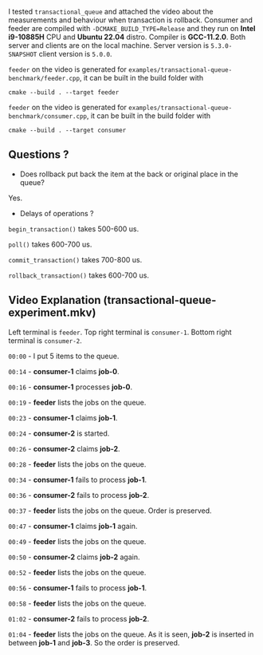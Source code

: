 I tested `transactional_queue` and attached the video about the measurements and behaviour when transaction is rollback.
Consumer and feeder are compiled with `-DCMAKE_BUILD_TYPE=Release` and they run on **Intel i9-10885H** CPU and **Ubuntu 22.04** distro. Compiler is **GCC-11.2.0**.
Both server and clients are on the local machine. Server version is `5.3.0-SNAPSHOT` client version is `5.0.0`.

`feeder` on the video is generated for `examples/transactional-queue-benchmark/feeder.cpp`, it can be built in the build folder with

``` console
cmake --build . --target feeder
```

`feeder` on the video is generated for `examples/transactional-queue-benchmark/consumer.cpp`, it can be built in the build folder with

``` console
cmake --build . --target consumer
```

## Questions ?
- Does rollback put back the item at the back or original place in the queue?

Yes.

- Delays of operations ?

`begin_transaction()` takes 500-600 us.

`poll()` takes 600-700 us.

`commit_transaction()` takes 700-800 us.

`rollback_transaction()` takes 600-700 us.

## Video Explanation (transactional-queue-experiment.mkv)
Left terminal is `feeder`.
Top right terminal is `consumer-1`.
Bottom right terminal is `consumer-2`.

`00:00` - I put 5 items to the queue.

`00:14` - **consumer-1** claims **job-0**.

`00:16` - **consumer-1** processes **job-0**.

`00:19` - **feeder** lists the jobs on the queue.

`00:23` - **consumer-1** claims **job-1**.

`00:24` - **consumer-2** is started.

`00:26` - **consumer-2** claims **job-2**.

`00:28` - **feeder** lists the jobs on the queue.

`00:34` - **consumer-1** fails to process **job-1**.

`00:36` - **consumer-2** fails to process **job-2**.

`00:37` - **feeder** lists the jobs on the queue. Order is preserved.

`00:47` - **consumer-1** claims **job-1** again.

`00:49` - **feeder** lists the jobs on the queue.

`00:50` - **consumer-2** claims **job-2** again.

`00:52` - **feeder** lists the jobs on the queue.

`00:56` - **consumer-1** fails to process **job-1**.

`00:58` - **feeder** lists the jobs on the queue.

`01:02` - **consumer-2** fails to process **job-2**.

`01:04` - **feeder** lists the jobs on the queue. As it is seen, **job-2** is inserted in between **job-1** and **job-3**. So the order is preserved.
